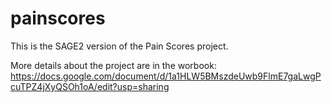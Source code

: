 # painscores
This is the SAGE2 version of the Pain Scores project.


More details about the project are in the worbook: https://docs.google.com/document/d/1a1HLW5BMszdeUwb9FlmE7gaLwgPcuTPZ4jXyQSOh1oA/edit?usp=sharing
